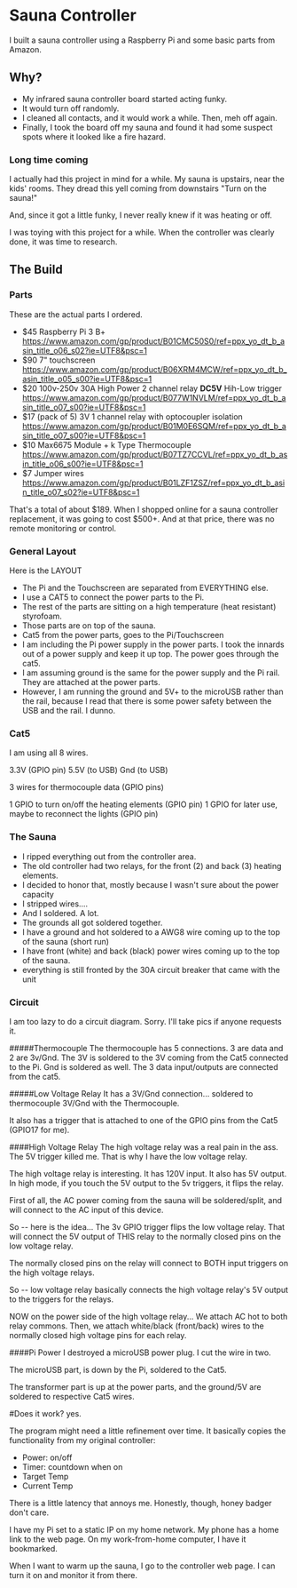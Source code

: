 # Sauna Controller
I built a sauna controller using a Raspberry Pi and some basic parts from Amazon.


## Why?
- My infrared sauna controller board started acting funky. 
- It would turn off randomly.  
- I cleaned all contacts, and it would work a while.  Then, meh off again.
- Finally, I took the board off my sauna and found it had some suspect spots where it looked like a fire hazard.

### Long time coming
I actually had this project in mind for a while.  My sauna is upstairs, near the kids' rooms.  They dread this yell coming from downstairs "Turn on the sauna!"

And, since it got a little funky, I never really knew if it was heating or off.

I was toying with this project for a while.  When the controller was clearly done, it was time to research.

## The Build

### Parts
These are the actual parts I ordered.

- $45 Raspberry Pi 3 B+  https://www.amazon.com/gp/product/B01CMC50S0/ref=ppx_yo_dt_b_asin_title_o06_s02?ie=UTF8&psc=1
- $90 7" touchscreen https://www.amazon.com/gp/product/B06XRM4MCW/ref=ppx_yo_dt_b_asin_title_o05_s00?ie=UTF8&psc=1
- $20 100v-250v 30A High Power 2 channel relay **DC5V** Hih-Low trigger https://www.amazon.com/gp/product/B077W1NVLM/ref=ppx_yo_dt_b_asin_title_o07_s00?ie=UTF8&psc=1
- $17 (pack of 5) 3V 1 channel relay with optocoupler isolation https://www.amazon.com/gp/product/B01M0E6SQM/ref=ppx_yo_dt_b_asin_title_o07_s00?ie=UTF8&psc=1
- $10 Max6675 Module + k Type Thermocouple https://www.amazon.com/gp/product/B07TZ7CCVL/ref=ppx_yo_dt_b_asin_title_o06_s00?ie=UTF8&psc=1
- $7 Jumper wires https://www.amazon.com/gp/product/B01LZF1ZSZ/ref=ppx_yo_dt_b_asin_title_o07_s02?ie=UTF8&psc=1

That's a total of about $189.  When I shopped online for a sauna controller replacement, it was going to cost $500+.  And at that price, there was no remote monitoring or control.

### General Layout
Here is the LAYOUT
- The Pi and the Touchscreen are separated from EVERYTHING else.
- I use a CAT5 to connect the power parts to the Pi.
- The rest of the parts are sitting on a high temperature (heat resistant) styrofoam.
- Those parts are on top of the sauna.
- Cat5 from the power parts, goes to the Pi/Touchscreen
- I am including the Pi power supply in the power parts.  I took the innards out of a power supply and keep it up top.  The power goes through the cat5.
- I am assuming ground is the same for the power supply and the Pi rail.  They are attached at the power parts.
- However, I am running the ground and 5V+ to the microUSB rather than the rail, because I read that there is some power safety between the USB and the rail.  I dunno.

### Cat5
I am using all 8 wires.

3.3V (GPIO pin)
5.5V (to USB)
Gnd (to USB)

3 wires for thermocouple data (GPIO pins)

1 GPIO to turn on/off the heating elements (GPIO pin)
1 GPIO for later use, maybe to reconnect the lights (GPIO pin)

### The Sauna
- I ripped everything out from the controller area.
- The old controller had two relays, for the front (2) and back (3) heating elements.
- I decided to honor that, mostly because I wasn't sure about the power capacity
- I stripped wires....
- And I soldered.  A lot.  
- The grounds all got soldered together.  
- I have a ground and hot soldered to a AWG8 wire coming up to the top of the sauna (short run)
- I have front (white) and back (black) power wires coming up to the top of the sauna.
- everything is still fronted by the 30A circuit breaker that came with the unit

### Circuit
I am too lazy to do a circuit diagram.  Sorry.  I'll take pics if anyone requests it.

#####Thermocouple
The thermocouple has 5 connections.  3 are data and 2 are 3v/Gnd.  The 3V is soldered to the 3V coming from the Cat5 connected to the Pi.  Gnd is soldered as well.  The 3 data input/outputs are connected from the cat5.

#####Low Voltage Relay
It has a 3V/Gnd connection... soldered to thermocouple 3V/Gnd with the Thermocouple. 

It also has a trigger that is attached to one of the GPIO pins from the Cat5 (GPIO17 for me).

####High Voltage Relay
The high voltage relay was a real pain in the ass.  The 5V trigger killed me.  That is why I have the low voltage relay.

The high voltage relay is interesting.  It has 120V input.  It also has 5V output.  In high mode, if you touch the 5V output to the 5v triggers, it flips the relay.

First of all, the AC power coming from the sauna will be soldered/split, and will connect to the AC input of this device.

So -- here is the idea... The 3v GPIO trigger flips the low voltage relay.  That will connect the 5V output of THIS relay to the normally closed pins on the low voltage relay.

The normally closed pins on the relay will connect to BOTH input triggers on the high voltage relays.

So -- low voltage relay basically connects the high voltage relay's 5V output to the triggers for the relays. 

NOW on the power side of the high voltage relay... We attach AC hot to both relay commons.  Then, we attach white/black (front/back) wires to the normally closed high voltage pins for each relay.

####Pi Power
I destroyed a microUSB power plug.  I cut the wire in two.

The microUSB part, is down by the Pi, soldered to the Cat5.

The transformer part is up at the power parts, and the ground/5V are soldered to respective Cat5 wires.

#Does it work?
yes.

The program might need a little refinement over time.  It basically copies the functionality from my original controller:
- Power: on/off
- Timer: countdown when on
- Target Temp
- Current Temp

There is a little latency that annoys me. Honestly, though, honey badger don't care.

I have my Pi set to a static IP on my home network.  My phone has a home link to the web page.  On my work-from-home computer, I have it bookmarked.

When I want to warm up the sauna, I go to the controller web page.  I can turn it on and monitor it from there.